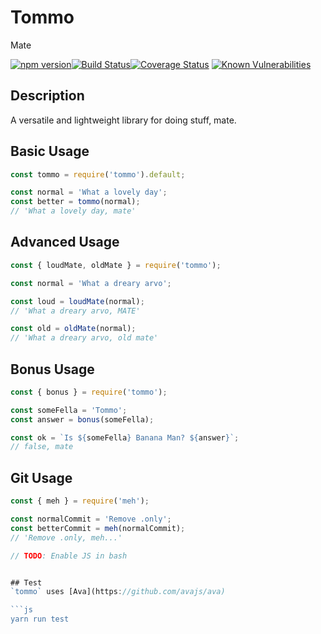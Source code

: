 # Tommo
Mate

[![npm version](https://badge.fury.io/js/tommo.svg)](https://badge.fury.io/js/tommo)[![Build Status](https://travis-ci.org/danielmoi/tommo.svg?branch=master)](https://travis-ci.org/danielmoi/tommo)[![Coverage Status](https://coveralls.io/repos/github/danielmoi/tommo/badge.svg)](https://coveralls.io/github/danielmoi/tommo) [![Known Vulnerabilities](https://snyk.io/test/github/danielmoi/tommo/badge.svg)](https://snyk.io/test/github/danielmoi/tommo)

## Description
A versatile and lightweight library for doing stuff, mate.



## Basic Usage
```js
const tommo = require('tommo').default;

const normal = 'What a lovely day';
const better = tommo(normal);
// 'What a lovely day, mate'
```

## Advanced Usage
```js
const { loudMate, oldMate } = require('tommo');

const normal = 'What a dreary arvo';

const loud = loudMate(normal);
// 'What a dreary arvo, MATE'

const old = oldMate(normal);
// 'What a dreary arvo, old mate'
```

## Bonus Usage
```js
const { bonus } = require('tommo');

const someFella = 'Tommo';
const answer = bonus(someFella);

const ok = `Is ${someFella} Banana Man? ${answer}`;
// false, mate
```

## Git Usage
```js
const { meh } = require('meh');

const normalCommit = 'Remove .only';
const betterCommit = meh(normalCommit);
// 'Remove .only, meh...'

// TODO: Enable JS in bash


## Test
`tommo` uses [Ava](https://github.com/avajs/ava)

```js
yarn run test
```
